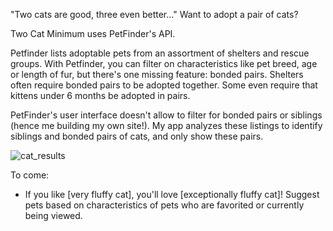 
"Two cats are good, three even better..." 
Want to adopt a pair of cats?

Two Cat Minimum uses PetFinder's API. 

Petfinder lists adoptable pets from an assortment of shelters and rescue groups. With Petfinder, you can filter on characteristics like pet breed, age or length of fur, but there's one missing feature: bonded pairs. Shelters often require bonded pairs to be adopted together. Some even require that kittens under 6 months be adopted in pairs. 

PetFinder's user interface doesn't allow to filter for bonded pairs or siblings (hence me building my own site!).  My app analyzes these listings to identify siblings and bonded pairs of cats, and only show these pairs.


![cat_results](https://user-images.githubusercontent.com/810585/34858839-71106414-f707-11e7-9ffb-20e53f1233bf.png)

To come: 
- If you like [very fluffy cat], you'll love [exceptionally fluffy cat]! Suggest pets based on characteristics of pets who are favorited or currently being viewed.

